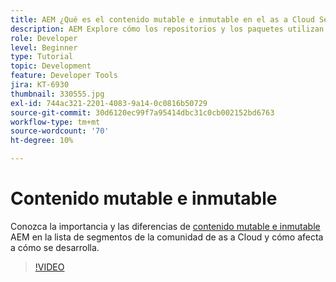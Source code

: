 ```yaml
---
title: AEM ¿Qué es el contenido mutable e inmutable en el as a Cloud Service de la?
description: AEM Explore cómo los repositorios y los paquetes utilizan contenido mutable e inmutable, y por qué es importante en el as a Cloud Service de la.
role: Developer
level: Beginner
type: Tutorial
topic: Development
feature: Developer Tools
jira: KT-6930
thumbnail: 330555.jpg
exl-id: 744ac321-2201-4083-9a14-0c0816b50729
source-git-commit: 30d6120ec99f7a95414dbc31c0cb002152bd6763
workflow-type: tm+mt
source-wordcount: '70'
ht-degree: 10%

---
```


# Contenido mutable e inmutable

Conozca la importancia y las diferencias de [contenido mutable e inmutable](https://experienceleague.adobe.com/docs/experience-manager-cloud-service/implementing/developing/aem-project-content-package-structure.html?lang=es) AEM en la lista de segmentos de la comunidad de as a Cloud y cómo afecta a cómo se desarrolla.

>[!VIDEO](https://video.tv.adobe.com/v/330555?quality=12&learn=on)
